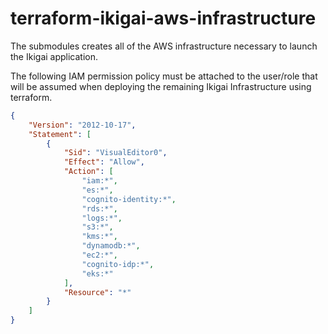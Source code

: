 # terraform-ikigai-aws-infrastructure
The submodules creates all of the AWS infrastructure necessary to launch the Ikigai application.

The following IAM permission policy must be attached to the user/role that will be assumed when deploying the remaining Ikigai Infrastructure using terraform.

```json
{
    "Version": "2012-10-17",
    "Statement": [
        {
            "Sid": "VisualEditor0",
            "Effect": "Allow",
            "Action": [
                "iam:*",
                "es:*",
                "cognito-identity:*",
                "rds:*",
                "logs:*",
                "s3:*",
                "kms:*",
                "dynamodb:*",
                "ec2:*",
                "cognito-idp:*",
                "eks:*"
            ],
            "Resource": "*"
        }
    ]
}
```